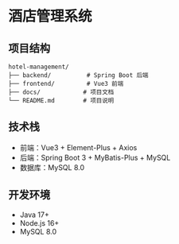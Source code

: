 # 酒店管理系统

## 项目结构
```
hotel-management/
├── backend/          # Spring Boot 后端
├── frontend/         # Vue3 前端  
├── docs/            # 项目文档
└── README.md        # 项目说明
```

## 技术栈
- 前端：Vue3 + Element-Plus + Axios
- 后端：Spring Boot 3 + MyBatis-Plus + MySQL
- 数据库：MySQL 8.0

## 开发环境
- Java 17+
- Node.js 16+
- MySQL 8.0